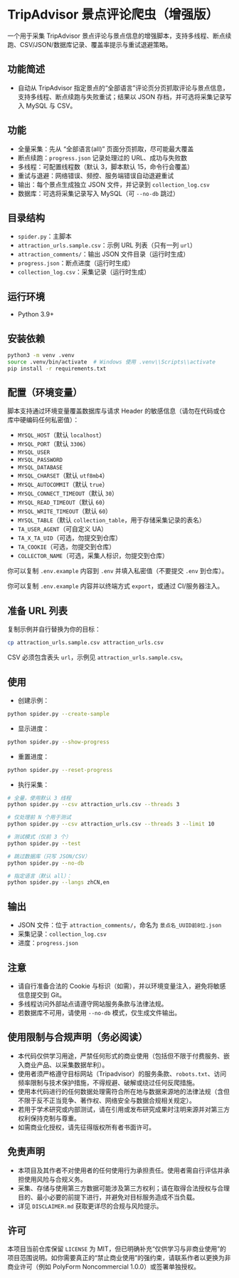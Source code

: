 # TripAdvisor 景点评论爬虫（增强版）

一个用于采集 TripAdvisor 景点评论与景点信息的增强脚本，支持多线程、断点续跑、CSV/JSON/数据库记录、覆盖率提示与重试退避策略。

## 功能简述
- 自动从 TripAdvisor 指定景点的“全部语言”评论页分页抓取评论与景点信息，支持多线程、断点续跑与失败重试；结果以 JSON 存档，并可选将采集记录写入 MySQL 与 CSV。

## 功能
- 全量采集：先从 “全部语言(all)” 页面分页抓取，尽可能最大覆盖
- 断点续跑：`progress.json` 记录处理过的 URL、成功与失败数
- 多线程：可配置线程数（默认 3，脚本默认 15，命令行会覆盖）
- 重试与退避：网络错误、频控、服务端错误自动退避重试
- 输出：每个景点生成独立 JSON 文件，并记录到 `collection_log.csv`
- 数据库：可选将采集记录写入 MySQL（可 `--no-db` 跳过）

## 目录结构
- `spider.py`：主脚本
- `attraction_urls.sample.csv`：示例 URL 列表（只有一列 `url`）
- `attraction_comments/`：输出 JSON 文件目录（运行时生成）
- `progress.json`：断点进度（运行时生成）
- `collection_log.csv`：采集记录（运行时生成）

## 运行环境
- Python 3.9+

## 安装依赖
```bash
python3 -m venv .venv
source .venv/bin/activate  # Windows 使用 .venv\\Scripts\\activate
pip install -r requirements.txt
```

## 配置（环境变量）
脚本支持通过环境变量覆盖数据库与请求 Header 的敏感信息（请勿在代码或仓库中硬编码任何私密值）：

- `MYSQL_HOST`（默认 `localhost`）
- `MYSQL_PORT`（默认 `3306`）
- `MYSQL_USER`
- `MYSQL_PASSWORD`
- `MYSQL_DATABASE`
- `MYSQL_CHARSET`（默认 `utf8mb4`）
- `MYSQL_AUTOCOMMIT`（默认 `true`）
- `MYSQL_CONNECT_TIMEOUT`（默认 `30`）
- `MYSQL_READ_TIMEOUT`（默认 `60`）
- `MYSQL_WRITE_TIMEOUT`（默认 `60`）
- `MYSQL_TABLE`（默认 `collection_table`，用于存储采集记录的表名）
- `TA_USER_AGENT`（可自定义 UA）
- `TA_X_TA_UID`（可选，勿提交到仓库）
- `TA_COOKIE`（可选，勿提交到仓库）
 - `COLLECTOR_NAME`（可选，采集人标识，勿提交到仓库）

你可以复制 `.env.example` 内容到 `.env` 并填入私密值（不要提交 `.env` 到仓库）。

你可以复制 `.env.example` 内容并以终端方式 `export`，或通过 CI/服务器注入。

## 准备 URL 列表
复制示例并自行替换为你的目标：
```bash
cp attraction_urls.sample.csv attraction_urls.csv
```
CSV 必须包含表头 `url`，示例见 `attraction_urls.sample.csv`。

## 使用
- 创建示例：
```bash
python spider.py --create-sample
```
- 显示进度：
```bash
python spider.py --show-progress
```
- 重置进度：
```bash
python spider.py --reset-progress
```
- 执行采集：
```bash
# 全量，使用默认 3 线程
python spider.py --csv attraction_urls.csv --threads 3

# 仅处理前 N 个用于测试
python spider.py --csv attraction_urls.csv --threads 3 --limit 10

# 测试模式（仅前 3 个）
python spider.py --test

# 跳过数据库（只写 JSON/CSV）
python spider.py --no-db

# 指定语言（默认 all）：
python spider.py --langs zhCN,en
```

## 输出
- JSON 文件：位于 `attraction_comments/`，命名为 `景点名_UUID前8位.json`
- 采集记录：`collection_log.csv`
- 进度：`progress.json`

## 注意
- 请自行准备合法的 Cookie 与标识（如需），并以环境变量注入，避免将敏感信息提交到 Git。
- 多线程访问外部站点请遵守网站服务条款与法律法规。
- 若数据库不可用，请使用 `--no-db` 模式，仅生成文件输出。

## 使用限制与合规声明（务必阅读）
- 本代码仅供学习用途，严禁任何形式的商业使用（包括但不限于付费服务、嵌入商业产品、以采集数据牟利）。
- 使用者须严格遵守目标网站（Tripadvisor）的服务条款、`robots.txt`、访问频率限制与技术保护措施，不得规避、破解或绕过任何反爬措施。
- 使用本代码进行的任何数据处理需符合所在地与数据来源地的法律法规（含但不限于反不正当竞争、著作权、网络安全与数据合规相关规定）。
- 若用于学术研究或内部测试，请在引用或发布研究成果时注明来源并对第三方权利保持克制与尊重。
- 如需商业化授权，请先征得版权所有者书面许可。

## 免责声明
- 本项目及其作者不对使用者的任何使用行为承担责任。使用者需自行评估并承担使用风险与合规义务。
- 采集、存储与使用第三方数据可能涉及第三方权利；请在取得合法授权与合理目的、最小必要的前提下进行，并避免对目标服务造成不当负载。
- 详见 `DISCLAIMER.md` 获取更详尽的合规与风险提示。

## 许可
本项目当前仓库保留 `LICENSE` 为 MIT，但已明确补充“仅供学习与非商业使用”的项目范围说明。如你需要真正的“禁止商业使用”的强约束，请联系作者以更换为非商业许可（例如 PolyForm Noncommercial 1.0.0）或签署单独授权。
